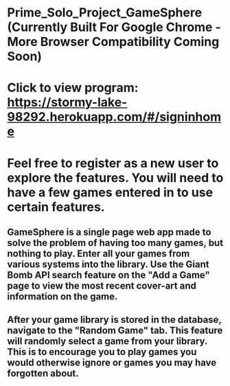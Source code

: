 # Prime_Solo_Project_GameSphere (Currently Built For Google Chrome - More Browser Compatibility Coming Soon)

# Click to view program: https://stormy-lake-98292.herokuapp.com/#/signinhome
# Feel free to register as a new user to explore the features. You will need to have a few games entered in to use certain features. 

## GameSphere is a single page web app made to solve the problem of having too many games, but nothing to play. Enter all your games from various systems into the library. Use the Giant Bomb API search feature on the "Add a Game" page to view the most recent cover-art and information on the game.


## After your game library is stored in the database, navigate to the "Random Game" tab. This feature will randomly select a game from your library. This is to encourage you to play games you would otherwise ignore or games you may have forgotten about. 

